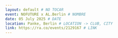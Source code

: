 ```yaml
---
layout: default # NO TOCAR
event: NOFUTURE x AL.Berlin # NOMBRE
date: 05 July 2025 # DATE
location: Panke, Berlin # LOCATION -> CLUB, CITY
link: https://ra.co/events/2129167 # LINK
---
```

